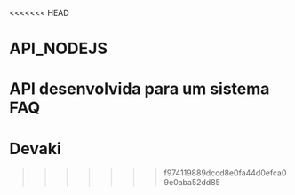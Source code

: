 <<<<<<< HEAD
# API_NODEJS
API desenvolvida para um sistema FAQ
=======
# Devaki
>>>>>>> f974119889dccd8e0fa44d0efca09e0aba52dd85
